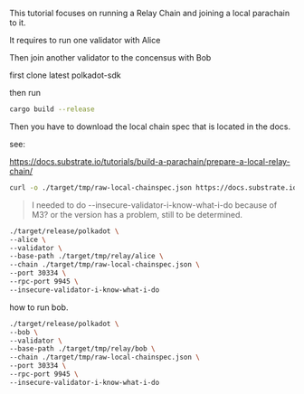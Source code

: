 This tutorial focuses on running a Relay Chain and joining a local parachain to it.

It requires to run one validator with Alice

Then join another validator to the concensus with Bob

first clone latest polkadot-sdk 

then run

```bash
cargo build --release
```

Then you have to download the local chain spec that is located in the docs.

see:

https://docs.substrate.io/tutorials/build-a-parachain/prepare-a-local-relay-chain/

```bash
curl -o ./target/tmp/raw-local-chainspec.json https://docs.substrate.io/assets/tutorials/relay-chain-specs/raw-local-chainspec.json
```

> I needed to do --insecure-validator-i-know-what-i-do because of M3? or the version has a problem, still to be determined.


```bash
./target/release/polkadot \
--alice \
--validator \
--base-path ./target/tmp/relay/alice \
--chain ./target/tmp/raw-local-chainspec.json \
--port 30334 \
--rpc-port 9945 \
--insecure-validator-i-know-what-i-do
```

how to run bob.

```bash
./target/release/polkadot \
--bob \
--validator \
--base-path ./target/tmp/relay/bob \
--chain ./target/tmp/raw-local-chainspec.json \
--port 30334 \
--rpc-port 9945 \
--insecure-validator-i-know-what-i-do
```